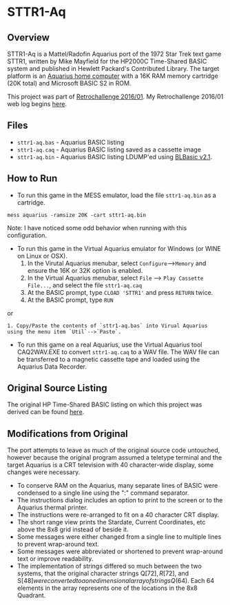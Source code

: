 STTR1-Aq
========
Overview
--------
STTR1-Aq is a Mattel/Radofin Aquarius port of the 1972 Star Trek text game STTR1, written by Mike Mayfield for the HP2000C Time-Shared BASIC system and published in Hewlett Packard's Contributed Library. The target platform is an [Aquarius home computer](https://en.wikipedia.org/wiki/Mattel_Aquarius) with a 16K RAM memory cartridge (20K total) and Microsoft BASIC S2 in ROM.

This project was part of [Retrochallenge 2016/01](http://www.wickensonline.co.uk/retrochallenge-2012sc/rc201601-entrants-list/). My Retrochallenge 2016/01 web log begins  [here](http://16kram.com/2015/12/02/retrochallenge-201601-prologue-2/).

Files
-----
 * `sttr1-aq.bas` - Aquarius BASIC listing
 * `sttr1-aq.caq` - Aquarius BASIC listing saved as a cassette image
 * `sttr1-aq.bin` - Aquarius BASIC listing LDUMP'ed using [BLBasic v2.1](http://atariage.com/forums/topic/232773-aquarius-blbasic-v20/?p=3139181).

How to Run
----------
  * To run this game in the MESS emulator, load the file `sttr1-aq.bin` as a cartridge.

  `mess aquarius -ramsize 20K -cart sttr1-aq.bin`

  Note:  I have noticed some odd behavior when running with this configuration.

  * To run this game in the Virtual Aquarius emulator for Windows (or WINE on Linux or OSX).
    1. In the Virutal Aquarius menubar, select `Configure`-->`Memory` and ensure the 16K or 32K option is enabled.
    2. In the Virtual Aquarius menubar, select `File` --> `Play Cassette File...`, and select the file `sttr1-aq.caq`
    3. At the BASIC prompt, type `CLOAD 'STTR1'` and press `RETURN` twice.
    4. At the BASIC prompt, type `RUN`

   or

    1. Copy/Paste the contents of `sttr1-aq.bas` into Virual Aquarius using the menu item `Util`-->`Paste`.

  * To run this game on a real Aquarius, use the Virtual Aquarius tool CAQ2WAV.EXE to convert `sttr1-aq.caq` to a WAV file. The WAV file can be transferred to a magnetic cassette tape and loaded using the Aquarius Data Recorder.

Original Source Listing
-----------------------
The original HP Time-Shared BASIC listing on which this project was derived can be found [here](http://web.archive.org/web/20150215080553/http://www.dunnington.u-net.com/public/startrek/STTR1).

Modifications from Original
---------------------------
The port attempts to leave as much of the original source code untouched, however because the original program assumed a teletype terminal and the target Aquarius is a CRT television with 40 character-wide display, some changes were necessary.

  * To conserve RAM on the Aquarius, many separate lines of BASIC were condensed to a single line using the ":" command separator.
  * The instructions dialog includes an option to print to the screen or to the Aquarius thermal printer.
  * The instructions were re-arranged to fit on a 40 character CRT display.
  * The short range view prints the Stardate, Current Coordinates, etc above the 8x8 grid instead of beside it.
  * Some messages were either changed from a single line to multiple lines to prevent wrap-around text.
  * Some messages were abbreviated or shortened to prevent wrap-around text or improve readability.
  * The implementation of strings differed so much between the two systems, that the original character strings Q$[72], R$[72], and S$[48] were converted to a one dimensional array of strings Q$(64). Each 64 elements in the array represents one of the locations in the 8x8 Quadrant.